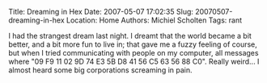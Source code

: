 Title: Dreaming in Hex
Date: 2007-05-07 17:02:35
Slug: 20070507-dreaming-in-hex
Location: Home
Authors: Michiel Scholten
Tags: rant

<p>I had the strangest dream last night. I dreamt that the world became a bit better, and a bit more fun to live in; that gave me a fuzzy feeling of course, but when I tried communicating with people on my computer, all messages where "09 F9 11 02 9D 74 E3 5B D8 41 56 C5 63 56 88 C0". Really weird... I almost heard some big corporations screaming in pain.</p.